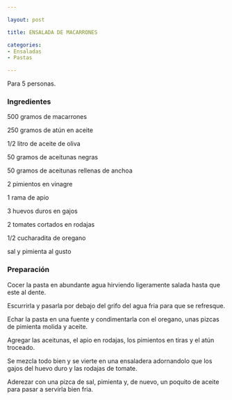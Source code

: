 ```yaml
---

layout: post

title: ENSALADA DE MACARRONES

categories:
- Ensaladas
- Pastas

---
```


Para 5 personas.

<h3>Ingredientes</h3>

500 gramos de macarrones

250 gramos de atún en aceite

1/2 litro de aceite de oliva

50 gramos de aceitunas negras

50 gramos de aceitunas rellenas de anchoa

2 pimientos en vinagre

1 rama de apio

3 huevos duros en gajos

2 tomates cortados en rodajas

1/2 cucharadita de oregano

sal y pimienta al gusto

<h3>Preparación</h3>

Cocer la pasta en abundante agua hirviendo ligeramente salada hasta que este al dente.

Escurrirla y pasarla por debajo del grifo del agua fria para que se refresque.

Echar la pasta en una fuente y condimentarla con el oregano, unas pizcas de pimienta molida y aceite.

Agregar las aceitunas, el apio en rodajas, los pimientos en tiras y el atún troceado.

Se mezcla todo bien y se vierte en una ensaladera adornandolo que los gajos del huevo duro y las rodajas de tomate.

Aderezar con una pizca de sal, pimienta y, de nuevo, un poquito de aceite para pasar a servirla bien fria.